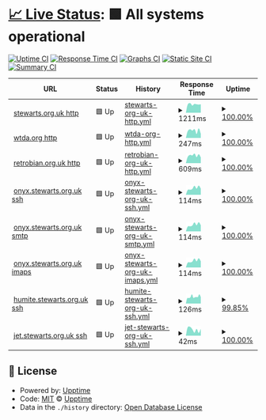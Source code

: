 # [📈 Live Status](https://thomasdstewart.github.io/upptime/): <!--live status--> **🟩 All systems operational**

[![Uptime CI](https://github.com/thomasdstewart/upptime/workflows/Uptime%20CI/badge.svg)](https://github.com/thomasdstewart/upptime/actions?query=workflow%3A%22Uptime+CI%22)
[![Response Time CI](https://github.com/thomasdstewart/upptime/workflows/Response%20Time%20CI/badge.svg)](https://github.com/thomasdstewart/upptime/actions?query=workflow%3A%22Response+Time+CI%22)
[![Graphs CI](https://github.com/thomasdstewart/upptime/workflows/Graphs%20CI/badge.svg)](https://github.com/thomasdstewart/upptime/actions?query=workflow%3A%22Graphs+CI%22)
[![Static Site CI](https://github.com/thomasdstewart/upptime/workflows/Static%20Site%20CI/badge.svg)](https://github.com/thomasdstewart/upptime/actions?query=workflow%3A%22Static+Site+CI%22)
[![Summary CI](https://github.com/thomasdstewart/upptime/workflows/Summary%20CI/badge.svg)](https://github.com/thomasdstewart/upptime/actions?query=workflow%3A%22Summary+CI%22)

<!--start: status pages-->
<!-- This summary is generated by Upptime (https://github.com/upptime/upptime) -->
<!-- Do not edit this manually, your changes will be overwritten -->
<!-- prettier-ignore -->
| URL | Status | History | Response Time | Uptime |
| --- | ------ | ------- | ------------- | ------ |
| <img alt="" src="https://icons.duckduckgo.com/ip3/stewarts.org.uk.ico" height="13"> [stewarts.org.uk http](https://stewarts.org.uk) | 🟩 Up | [stewarts-org-uk-http.yml](https://github.com/thomasdstewart/upptime/commits/HEAD/history/stewarts-org-uk-http.yml) | <details><summary><img alt="Response time graph" src="./graphs/stewarts-org-uk-http/response-time-week.png" height="20"> 1211ms</summary><br><a href="https://thomasdstewart.github.io/upptime/history/stewarts-org-uk-http"><img alt="Response time 679" src="https://img.shields.io/endpoint?url=https%3A%2F%2Fraw.githubusercontent.com%2Fthomasdstewart%2Fupptime%2FHEAD%2Fapi%2Fstewarts-org-uk-http%2Fresponse-time.json"></a><br><a href="https://thomasdstewart.github.io/upptime/history/stewarts-org-uk-http"><img alt="24-hour response time 1437" src="https://img.shields.io/endpoint?url=https%3A%2F%2Fraw.githubusercontent.com%2Fthomasdstewart%2Fupptime%2FHEAD%2Fapi%2Fstewarts-org-uk-http%2Fresponse-time-day.json"></a><br><a href="https://thomasdstewart.github.io/upptime/history/stewarts-org-uk-http"><img alt="7-day response time 1211" src="https://img.shields.io/endpoint?url=https%3A%2F%2Fraw.githubusercontent.com%2Fthomasdstewart%2Fupptime%2FHEAD%2Fapi%2Fstewarts-org-uk-http%2Fresponse-time-week.json"></a><br><a href="https://thomasdstewart.github.io/upptime/history/stewarts-org-uk-http"><img alt="30-day response time 1241" src="https://img.shields.io/endpoint?url=https%3A%2F%2Fraw.githubusercontent.com%2Fthomasdstewart%2Fupptime%2FHEAD%2Fapi%2Fstewarts-org-uk-http%2Fresponse-time-month.json"></a><br><a href="https://thomasdstewart.github.io/upptime/history/stewarts-org-uk-http"><img alt="1-year response time 698" src="https://img.shields.io/endpoint?url=https%3A%2F%2Fraw.githubusercontent.com%2Fthomasdstewart%2Fupptime%2FHEAD%2Fapi%2Fstewarts-org-uk-http%2Fresponse-time-year.json"></a></details> | <details><summary><a href="https://thomasdstewart.github.io/upptime/history/stewarts-org-uk-http">100.00%</a></summary><a href="https://thomasdstewart.github.io/upptime/history/stewarts-org-uk-http"><img alt="All-time uptime 99.91%" src="https://img.shields.io/endpoint?url=https%3A%2F%2Fraw.githubusercontent.com%2Fthomasdstewart%2Fupptime%2FHEAD%2Fapi%2Fstewarts-org-uk-http%2Fuptime.json"></a><br><a href="https://thomasdstewart.github.io/upptime/history/stewarts-org-uk-http"><img alt="24-hour uptime 100.00%" src="https://img.shields.io/endpoint?url=https%3A%2F%2Fraw.githubusercontent.com%2Fthomasdstewart%2Fupptime%2FHEAD%2Fapi%2Fstewarts-org-uk-http%2Fuptime-day.json"></a><br><a href="https://thomasdstewart.github.io/upptime/history/stewarts-org-uk-http"><img alt="7-day uptime 100.00%" src="https://img.shields.io/endpoint?url=https%3A%2F%2Fraw.githubusercontent.com%2Fthomasdstewart%2Fupptime%2FHEAD%2Fapi%2Fstewarts-org-uk-http%2Fuptime-week.json"></a><br><a href="https://thomasdstewart.github.io/upptime/history/stewarts-org-uk-http"><img alt="30-day uptime 99.96%" src="https://img.shields.io/endpoint?url=https%3A%2F%2Fraw.githubusercontent.com%2Fthomasdstewart%2Fupptime%2FHEAD%2Fapi%2Fstewarts-org-uk-http%2Fuptime-month.json"></a><br><a href="https://thomasdstewart.github.io/upptime/history/stewarts-org-uk-http"><img alt="1-year uptime 99.85%" src="https://img.shields.io/endpoint?url=https%3A%2F%2Fraw.githubusercontent.com%2Fthomasdstewart%2Fupptime%2FHEAD%2Fapi%2Fstewarts-org-uk-http%2Fuptime-year.json"></a></details>
| <img alt="" src="https://icons.duckduckgo.com/ip3/wtda.org.ico" height="13"> [wtda.org http](https://wtda.org) | 🟩 Up | [wtda-org-http.yml](https://github.com/thomasdstewart/upptime/commits/HEAD/history/wtda-org-http.yml) | <details><summary><img alt="Response time graph" src="./graphs/wtda-org-http/response-time-week.png" height="20"> 247ms</summary><br><a href="https://thomasdstewart.github.io/upptime/history/wtda-org-http"><img alt="Response time 276" src="https://img.shields.io/endpoint?url=https%3A%2F%2Fraw.githubusercontent.com%2Fthomasdstewart%2Fupptime%2FHEAD%2Fapi%2Fwtda-org-http%2Fresponse-time.json"></a><br><a href="https://thomasdstewart.github.io/upptime/history/wtda-org-http"><img alt="24-hour response time 259" src="https://img.shields.io/endpoint?url=https%3A%2F%2Fraw.githubusercontent.com%2Fthomasdstewart%2Fupptime%2FHEAD%2Fapi%2Fwtda-org-http%2Fresponse-time-day.json"></a><br><a href="https://thomasdstewart.github.io/upptime/history/wtda-org-http"><img alt="7-day response time 247" src="https://img.shields.io/endpoint?url=https%3A%2F%2Fraw.githubusercontent.com%2Fthomasdstewart%2Fupptime%2FHEAD%2Fapi%2Fwtda-org-http%2Fresponse-time-week.json"></a><br><a href="https://thomasdstewart.github.io/upptime/history/wtda-org-http"><img alt="30-day response time 248" src="https://img.shields.io/endpoint?url=https%3A%2F%2Fraw.githubusercontent.com%2Fthomasdstewart%2Fupptime%2FHEAD%2Fapi%2Fwtda-org-http%2Fresponse-time-month.json"></a><br><a href="https://thomasdstewart.github.io/upptime/history/wtda-org-http"><img alt="1-year response time 297" src="https://img.shields.io/endpoint?url=https%3A%2F%2Fraw.githubusercontent.com%2Fthomasdstewart%2Fupptime%2FHEAD%2Fapi%2Fwtda-org-http%2Fresponse-time-year.json"></a></details> | <details><summary><a href="https://thomasdstewart.github.io/upptime/history/wtda-org-http">100.00%</a></summary><a href="https://thomasdstewart.github.io/upptime/history/wtda-org-http"><img alt="All-time uptime 100.00%" src="https://img.shields.io/endpoint?url=https%3A%2F%2Fraw.githubusercontent.com%2Fthomasdstewart%2Fupptime%2FHEAD%2Fapi%2Fwtda-org-http%2Fuptime.json"></a><br><a href="https://thomasdstewart.github.io/upptime/history/wtda-org-http"><img alt="24-hour uptime 100.00%" src="https://img.shields.io/endpoint?url=https%3A%2F%2Fraw.githubusercontent.com%2Fthomasdstewart%2Fupptime%2FHEAD%2Fapi%2Fwtda-org-http%2Fuptime-day.json"></a><br><a href="https://thomasdstewart.github.io/upptime/history/wtda-org-http"><img alt="7-day uptime 100.00%" src="https://img.shields.io/endpoint?url=https%3A%2F%2Fraw.githubusercontent.com%2Fthomasdstewart%2Fupptime%2FHEAD%2Fapi%2Fwtda-org-http%2Fuptime-week.json"></a><br><a href="https://thomasdstewart.github.io/upptime/history/wtda-org-http"><img alt="30-day uptime 100.00%" src="https://img.shields.io/endpoint?url=https%3A%2F%2Fraw.githubusercontent.com%2Fthomasdstewart%2Fupptime%2FHEAD%2Fapi%2Fwtda-org-http%2Fuptime-month.json"></a><br><a href="https://thomasdstewart.github.io/upptime/history/wtda-org-http"><img alt="1-year uptime 100.00%" src="https://img.shields.io/endpoint?url=https%3A%2F%2Fraw.githubusercontent.com%2Fthomasdstewart%2Fupptime%2FHEAD%2Fapi%2Fwtda-org-http%2Fuptime-year.json"></a></details>
| <img alt="" src="https://icons.duckduckgo.com/ip3/retrobian.org.uk.ico" height="13"> [retrobian.org.uk http](https://retrobian.org.uk) | 🟩 Up | [retrobian-org-uk-http.yml](https://github.com/thomasdstewart/upptime/commits/HEAD/history/retrobian-org-uk-http.yml) | <details><summary><img alt="Response time graph" src="./graphs/retrobian-org-uk-http/response-time-week.png" height="20"> 609ms</summary><br><a href="https://thomasdstewart.github.io/upptime/history/retrobian-org-uk-http"><img alt="Response time 382" src="https://img.shields.io/endpoint?url=https%3A%2F%2Fraw.githubusercontent.com%2Fthomasdstewart%2Fupptime%2FHEAD%2Fapi%2Fretrobian-org-uk-http%2Fresponse-time.json"></a><br><a href="https://thomasdstewart.github.io/upptime/history/retrobian-org-uk-http"><img alt="24-hour response time 590" src="https://img.shields.io/endpoint?url=https%3A%2F%2Fraw.githubusercontent.com%2Fthomasdstewart%2Fupptime%2FHEAD%2Fapi%2Fretrobian-org-uk-http%2Fresponse-time-day.json"></a><br><a href="https://thomasdstewart.github.io/upptime/history/retrobian-org-uk-http"><img alt="7-day response time 609" src="https://img.shields.io/endpoint?url=https%3A%2F%2Fraw.githubusercontent.com%2Fthomasdstewart%2Fupptime%2FHEAD%2Fapi%2Fretrobian-org-uk-http%2Fresponse-time-week.json"></a><br><a href="https://thomasdstewart.github.io/upptime/history/retrobian-org-uk-http"><img alt="30-day response time 554" src="https://img.shields.io/endpoint?url=https%3A%2F%2Fraw.githubusercontent.com%2Fthomasdstewart%2Fupptime%2FHEAD%2Fapi%2Fretrobian-org-uk-http%2Fresponse-time-month.json"></a><br><a href="https://thomasdstewart.github.io/upptime/history/retrobian-org-uk-http"><img alt="1-year response time 382" src="https://img.shields.io/endpoint?url=https%3A%2F%2Fraw.githubusercontent.com%2Fthomasdstewart%2Fupptime%2FHEAD%2Fapi%2Fretrobian-org-uk-http%2Fresponse-time-year.json"></a></details> | <details><summary><a href="https://thomasdstewart.github.io/upptime/history/retrobian-org-uk-http">100.00%</a></summary><a href="https://thomasdstewart.github.io/upptime/history/retrobian-org-uk-http"><img alt="All-time uptime 100.00%" src="https://img.shields.io/endpoint?url=https%3A%2F%2Fraw.githubusercontent.com%2Fthomasdstewart%2Fupptime%2FHEAD%2Fapi%2Fretrobian-org-uk-http%2Fuptime.json"></a><br><a href="https://thomasdstewart.github.io/upptime/history/retrobian-org-uk-http"><img alt="24-hour uptime 100.00%" src="https://img.shields.io/endpoint?url=https%3A%2F%2Fraw.githubusercontent.com%2Fthomasdstewart%2Fupptime%2FHEAD%2Fapi%2Fretrobian-org-uk-http%2Fuptime-day.json"></a><br><a href="https://thomasdstewart.github.io/upptime/history/retrobian-org-uk-http"><img alt="7-day uptime 100.00%" src="https://img.shields.io/endpoint?url=https%3A%2F%2Fraw.githubusercontent.com%2Fthomasdstewart%2Fupptime%2FHEAD%2Fapi%2Fretrobian-org-uk-http%2Fuptime-week.json"></a><br><a href="https://thomasdstewart.github.io/upptime/history/retrobian-org-uk-http"><img alt="30-day uptime 100.00%" src="https://img.shields.io/endpoint?url=https%3A%2F%2Fraw.githubusercontent.com%2Fthomasdstewart%2Fupptime%2FHEAD%2Fapi%2Fretrobian-org-uk-http%2Fuptime-month.json"></a><br><a href="https://thomasdstewart.github.io/upptime/history/retrobian-org-uk-http"><img alt="1-year uptime 100.00%" src="https://img.shields.io/endpoint?url=https%3A%2F%2Fraw.githubusercontent.com%2Fthomasdstewart%2Fupptime%2FHEAD%2Fapi%2Fretrobian-org-uk-http%2Fuptime-year.json"></a></details>
| <img alt="" src="https://icons.duckduckgo.com/ip3/null.ico" height="13"> [onyx.stewarts.org.uk ssh](onyx.stewarts.org.uk) | 🟩 Up | [onyx-stewarts-org-uk-ssh.yml](https://github.com/thomasdstewart/upptime/commits/HEAD/history/onyx-stewarts-org-uk-ssh.yml) | <details><summary><img alt="Response time graph" src="./graphs/onyx-stewarts-org-uk-ssh/response-time-week.png" height="20"> 114ms</summary><br><a href="https://thomasdstewart.github.io/upptime/history/onyx-stewarts-org-uk-ssh"><img alt="Response time 106" src="https://img.shields.io/endpoint?url=https%3A%2F%2Fraw.githubusercontent.com%2Fthomasdstewart%2Fupptime%2FHEAD%2Fapi%2Fonyx-stewarts-org-uk-ssh%2Fresponse-time.json"></a><br><a href="https://thomasdstewart.github.io/upptime/history/onyx-stewarts-org-uk-ssh"><img alt="24-hour response time 146" src="https://img.shields.io/endpoint?url=https%3A%2F%2Fraw.githubusercontent.com%2Fthomasdstewart%2Fupptime%2FHEAD%2Fapi%2Fonyx-stewarts-org-uk-ssh%2Fresponse-time-day.json"></a><br><a href="https://thomasdstewart.github.io/upptime/history/onyx-stewarts-org-uk-ssh"><img alt="7-day response time 114" src="https://img.shields.io/endpoint?url=https%3A%2F%2Fraw.githubusercontent.com%2Fthomasdstewart%2Fupptime%2FHEAD%2Fapi%2Fonyx-stewarts-org-uk-ssh%2Fresponse-time-week.json"></a><br><a href="https://thomasdstewart.github.io/upptime/history/onyx-stewarts-org-uk-ssh"><img alt="30-day response time 101" src="https://img.shields.io/endpoint?url=https%3A%2F%2Fraw.githubusercontent.com%2Fthomasdstewart%2Fupptime%2FHEAD%2Fapi%2Fonyx-stewarts-org-uk-ssh%2Fresponse-time-month.json"></a><br><a href="https://thomasdstewart.github.io/upptime/history/onyx-stewarts-org-uk-ssh"><img alt="1-year response time 102" src="https://img.shields.io/endpoint?url=https%3A%2F%2Fraw.githubusercontent.com%2Fthomasdstewart%2Fupptime%2FHEAD%2Fapi%2Fonyx-stewarts-org-uk-ssh%2Fresponse-time-year.json"></a></details> | <details><summary><a href="https://thomasdstewart.github.io/upptime/history/onyx-stewarts-org-uk-ssh">100.00%</a></summary><a href="https://thomasdstewart.github.io/upptime/history/onyx-stewarts-org-uk-ssh"><img alt="All-time uptime 99.92%" src="https://img.shields.io/endpoint?url=https%3A%2F%2Fraw.githubusercontent.com%2Fthomasdstewart%2Fupptime%2FHEAD%2Fapi%2Fonyx-stewarts-org-uk-ssh%2Fuptime.json"></a><br><a href="https://thomasdstewart.github.io/upptime/history/onyx-stewarts-org-uk-ssh"><img alt="24-hour uptime 100.00%" src="https://img.shields.io/endpoint?url=https%3A%2F%2Fraw.githubusercontent.com%2Fthomasdstewart%2Fupptime%2FHEAD%2Fapi%2Fonyx-stewarts-org-uk-ssh%2Fuptime-day.json"></a><br><a href="https://thomasdstewart.github.io/upptime/history/onyx-stewarts-org-uk-ssh"><img alt="7-day uptime 100.00%" src="https://img.shields.io/endpoint?url=https%3A%2F%2Fraw.githubusercontent.com%2Fthomasdstewart%2Fupptime%2FHEAD%2Fapi%2Fonyx-stewarts-org-uk-ssh%2Fuptime-week.json"></a><br><a href="https://thomasdstewart.github.io/upptime/history/onyx-stewarts-org-uk-ssh"><img alt="30-day uptime 99.83%" src="https://img.shields.io/endpoint?url=https%3A%2F%2Fraw.githubusercontent.com%2Fthomasdstewart%2Fupptime%2FHEAD%2Fapi%2Fonyx-stewarts-org-uk-ssh%2Fuptime-month.json"></a><br><a href="https://thomasdstewart.github.io/upptime/history/onyx-stewarts-org-uk-ssh"><img alt="1-year uptime 99.92%" src="https://img.shields.io/endpoint?url=https%3A%2F%2Fraw.githubusercontent.com%2Fthomasdstewart%2Fupptime%2FHEAD%2Fapi%2Fonyx-stewarts-org-uk-ssh%2Fuptime-year.json"></a></details>
| <img alt="" src="https://icons.duckduckgo.com/ip3/null.ico" height="13"> [onyx.stewarts.org.uk smtp](onyx.stewarts.org.uk) | 🟩 Up | [onyx-stewarts-org-uk-smtp.yml](https://github.com/thomasdstewart/upptime/commits/HEAD/history/onyx-stewarts-org-uk-smtp.yml) | <details><summary><img alt="Response time graph" src="./graphs/onyx-stewarts-org-uk-smtp/response-time-week.png" height="20"> 114ms</summary><br><a href="https://thomasdstewart.github.io/upptime/history/onyx-stewarts-org-uk-smtp"><img alt="Response time 102" src="https://img.shields.io/endpoint?url=https%3A%2F%2Fraw.githubusercontent.com%2Fthomasdstewart%2Fupptime%2FHEAD%2Fapi%2Fonyx-stewarts-org-uk-smtp%2Fresponse-time.json"></a><br><a href="https://thomasdstewart.github.io/upptime/history/onyx-stewarts-org-uk-smtp"><img alt="24-hour response time 146" src="https://img.shields.io/endpoint?url=https%3A%2F%2Fraw.githubusercontent.com%2Fthomasdstewart%2Fupptime%2FHEAD%2Fapi%2Fonyx-stewarts-org-uk-smtp%2Fresponse-time-day.json"></a><br><a href="https://thomasdstewart.github.io/upptime/history/onyx-stewarts-org-uk-smtp"><img alt="7-day response time 114" src="https://img.shields.io/endpoint?url=https%3A%2F%2Fraw.githubusercontent.com%2Fthomasdstewart%2Fupptime%2FHEAD%2Fapi%2Fonyx-stewarts-org-uk-smtp%2Fresponse-time-week.json"></a><br><a href="https://thomasdstewart.github.io/upptime/history/onyx-stewarts-org-uk-smtp"><img alt="30-day response time 101" src="https://img.shields.io/endpoint?url=https%3A%2F%2Fraw.githubusercontent.com%2Fthomasdstewart%2Fupptime%2FHEAD%2Fapi%2Fonyx-stewarts-org-uk-smtp%2Fresponse-time-month.json"></a><br><a href="https://thomasdstewart.github.io/upptime/history/onyx-stewarts-org-uk-smtp"><img alt="1-year response time 102" src="https://img.shields.io/endpoint?url=https%3A%2F%2Fraw.githubusercontent.com%2Fthomasdstewart%2Fupptime%2FHEAD%2Fapi%2Fonyx-stewarts-org-uk-smtp%2Fresponse-time-year.json"></a></details> | <details><summary><a href="https://thomasdstewart.github.io/upptime/history/onyx-stewarts-org-uk-smtp">100.00%</a></summary><a href="https://thomasdstewart.github.io/upptime/history/onyx-stewarts-org-uk-smtp"><img alt="All-time uptime 99.87%" src="https://img.shields.io/endpoint?url=https%3A%2F%2Fraw.githubusercontent.com%2Fthomasdstewart%2Fupptime%2FHEAD%2Fapi%2Fonyx-stewarts-org-uk-smtp%2Fuptime.json"></a><br><a href="https://thomasdstewart.github.io/upptime/history/onyx-stewarts-org-uk-smtp"><img alt="24-hour uptime 100.00%" src="https://img.shields.io/endpoint?url=https%3A%2F%2Fraw.githubusercontent.com%2Fthomasdstewart%2Fupptime%2FHEAD%2Fapi%2Fonyx-stewarts-org-uk-smtp%2Fuptime-day.json"></a><br><a href="https://thomasdstewart.github.io/upptime/history/onyx-stewarts-org-uk-smtp"><img alt="7-day uptime 100.00%" src="https://img.shields.io/endpoint?url=https%3A%2F%2Fraw.githubusercontent.com%2Fthomasdstewart%2Fupptime%2FHEAD%2Fapi%2Fonyx-stewarts-org-uk-smtp%2Fuptime-week.json"></a><br><a href="https://thomasdstewart.github.io/upptime/history/onyx-stewarts-org-uk-smtp"><img alt="30-day uptime 99.84%" src="https://img.shields.io/endpoint?url=https%3A%2F%2Fraw.githubusercontent.com%2Fthomasdstewart%2Fupptime%2FHEAD%2Fapi%2Fonyx-stewarts-org-uk-smtp%2Fuptime-month.json"></a><br><a href="https://thomasdstewart.github.io/upptime/history/onyx-stewarts-org-uk-smtp"><img alt="1-year uptime 99.84%" src="https://img.shields.io/endpoint?url=https%3A%2F%2Fraw.githubusercontent.com%2Fthomasdstewart%2Fupptime%2FHEAD%2Fapi%2Fonyx-stewarts-org-uk-smtp%2Fuptime-year.json"></a></details>
| <img alt="" src="https://icons.duckduckgo.com/ip3/null.ico" height="13"> [onyx.stewarts.org.uk imaps](onyx.stewarts.org.uk) | 🟩 Up | [onyx-stewarts-org-uk-imaps.yml](https://github.com/thomasdstewart/upptime/commits/HEAD/history/onyx-stewarts-org-uk-imaps.yml) | <details><summary><img alt="Response time graph" src="./graphs/onyx-stewarts-org-uk-imaps/response-time-week.png" height="20"> 114ms</summary><br><a href="https://thomasdstewart.github.io/upptime/history/onyx-stewarts-org-uk-imaps"><img alt="Response time 102" src="https://img.shields.io/endpoint?url=https%3A%2F%2Fraw.githubusercontent.com%2Fthomasdstewart%2Fupptime%2FHEAD%2Fapi%2Fonyx-stewarts-org-uk-imaps%2Fresponse-time.json"></a><br><a href="https://thomasdstewart.github.io/upptime/history/onyx-stewarts-org-uk-imaps"><img alt="24-hour response time 146" src="https://img.shields.io/endpoint?url=https%3A%2F%2Fraw.githubusercontent.com%2Fthomasdstewart%2Fupptime%2FHEAD%2Fapi%2Fonyx-stewarts-org-uk-imaps%2Fresponse-time-day.json"></a><br><a href="https://thomasdstewart.github.io/upptime/history/onyx-stewarts-org-uk-imaps"><img alt="7-day response time 114" src="https://img.shields.io/endpoint?url=https%3A%2F%2Fraw.githubusercontent.com%2Fthomasdstewart%2Fupptime%2FHEAD%2Fapi%2Fonyx-stewarts-org-uk-imaps%2Fresponse-time-week.json"></a><br><a href="https://thomasdstewart.github.io/upptime/history/onyx-stewarts-org-uk-imaps"><img alt="30-day response time 100" src="https://img.shields.io/endpoint?url=https%3A%2F%2Fraw.githubusercontent.com%2Fthomasdstewart%2Fupptime%2FHEAD%2Fapi%2Fonyx-stewarts-org-uk-imaps%2Fresponse-time-month.json"></a><br><a href="https://thomasdstewart.github.io/upptime/history/onyx-stewarts-org-uk-imaps"><img alt="1-year response time 101" src="https://img.shields.io/endpoint?url=https%3A%2F%2Fraw.githubusercontent.com%2Fthomasdstewart%2Fupptime%2FHEAD%2Fapi%2Fonyx-stewarts-org-uk-imaps%2Fresponse-time-year.json"></a></details> | <details><summary><a href="https://thomasdstewart.github.io/upptime/history/onyx-stewarts-org-uk-imaps">100.00%</a></summary><a href="https://thomasdstewart.github.io/upptime/history/onyx-stewarts-org-uk-imaps"><img alt="All-time uptime 99.92%" src="https://img.shields.io/endpoint?url=https%3A%2F%2Fraw.githubusercontent.com%2Fthomasdstewart%2Fupptime%2FHEAD%2Fapi%2Fonyx-stewarts-org-uk-imaps%2Fuptime.json"></a><br><a href="https://thomasdstewart.github.io/upptime/history/onyx-stewarts-org-uk-imaps"><img alt="24-hour uptime 100.00%" src="https://img.shields.io/endpoint?url=https%3A%2F%2Fraw.githubusercontent.com%2Fthomasdstewart%2Fupptime%2FHEAD%2Fapi%2Fonyx-stewarts-org-uk-imaps%2Fuptime-day.json"></a><br><a href="https://thomasdstewart.github.io/upptime/history/onyx-stewarts-org-uk-imaps"><img alt="7-day uptime 100.00%" src="https://img.shields.io/endpoint?url=https%3A%2F%2Fraw.githubusercontent.com%2Fthomasdstewart%2Fupptime%2FHEAD%2Fapi%2Fonyx-stewarts-org-uk-imaps%2Fuptime-week.json"></a><br><a href="https://thomasdstewart.github.io/upptime/history/onyx-stewarts-org-uk-imaps"><img alt="30-day uptime 99.84%" src="https://img.shields.io/endpoint?url=https%3A%2F%2Fraw.githubusercontent.com%2Fthomasdstewart%2Fupptime%2FHEAD%2Fapi%2Fonyx-stewarts-org-uk-imaps%2Fuptime-month.json"></a><br><a href="https://thomasdstewart.github.io/upptime/history/onyx-stewarts-org-uk-imaps"><img alt="1-year uptime 99.92%" src="https://img.shields.io/endpoint?url=https%3A%2F%2Fraw.githubusercontent.com%2Fthomasdstewart%2Fupptime%2FHEAD%2Fapi%2Fonyx-stewarts-org-uk-imaps%2Fuptime-year.json"></a></details>
| <img alt="" src="https://icons.duckduckgo.com/ip3/null.ico" height="13"> [humite.stewarts.org.uk ssh](humite.stewarts.org.uk) | 🟩 Up | [humite-stewarts-org-uk-ssh.yml](https://github.com/thomasdstewart/upptime/commits/HEAD/history/humite-stewarts-org-uk-ssh.yml) | <details><summary><img alt="Response time graph" src="./graphs/humite-stewarts-org-uk-ssh/response-time-week.png" height="20"> 126ms</summary><br><a href="https://thomasdstewart.github.io/upptime/history/humite-stewarts-org-uk-ssh"><img alt="Response time 129" src="https://img.shields.io/endpoint?url=https%3A%2F%2Fraw.githubusercontent.com%2Fthomasdstewart%2Fupptime%2FHEAD%2Fapi%2Fhumite-stewarts-org-uk-ssh%2Fresponse-time.json"></a><br><a href="https://thomasdstewart.github.io/upptime/history/humite-stewarts-org-uk-ssh"><img alt="24-hour response time 169" src="https://img.shields.io/endpoint?url=https%3A%2F%2Fraw.githubusercontent.com%2Fthomasdstewart%2Fupptime%2FHEAD%2Fapi%2Fhumite-stewarts-org-uk-ssh%2Fresponse-time-day.json"></a><br><a href="https://thomasdstewart.github.io/upptime/history/humite-stewarts-org-uk-ssh"><img alt="7-day response time 126" src="https://img.shields.io/endpoint?url=https%3A%2F%2Fraw.githubusercontent.com%2Fthomasdstewart%2Fupptime%2FHEAD%2Fapi%2Fhumite-stewarts-org-uk-ssh%2Fresponse-time-week.json"></a><br><a href="https://thomasdstewart.github.io/upptime/history/humite-stewarts-org-uk-ssh"><img alt="30-day response time 120" src="https://img.shields.io/endpoint?url=https%3A%2F%2Fraw.githubusercontent.com%2Fthomasdstewart%2Fupptime%2FHEAD%2Fapi%2Fhumite-stewarts-org-uk-ssh%2Fresponse-time-month.json"></a><br><a href="https://thomasdstewart.github.io/upptime/history/humite-stewarts-org-uk-ssh"><img alt="1-year response time 123" src="https://img.shields.io/endpoint?url=https%3A%2F%2Fraw.githubusercontent.com%2Fthomasdstewart%2Fupptime%2FHEAD%2Fapi%2Fhumite-stewarts-org-uk-ssh%2Fresponse-time-year.json"></a></details> | <details><summary><a href="https://thomasdstewart.github.io/upptime/history/humite-stewarts-org-uk-ssh">99.85%</a></summary><a href="https://thomasdstewart.github.io/upptime/history/humite-stewarts-org-uk-ssh"><img alt="All-time uptime 99.84%" src="https://img.shields.io/endpoint?url=https%3A%2F%2Fraw.githubusercontent.com%2Fthomasdstewart%2Fupptime%2FHEAD%2Fapi%2Fhumite-stewarts-org-uk-ssh%2Fuptime.json"></a><br><a href="https://thomasdstewart.github.io/upptime/history/humite-stewarts-org-uk-ssh"><img alt="24-hour uptime 100.00%" src="https://img.shields.io/endpoint?url=https%3A%2F%2Fraw.githubusercontent.com%2Fthomasdstewart%2Fupptime%2FHEAD%2Fapi%2Fhumite-stewarts-org-uk-ssh%2Fuptime-day.json"></a><br><a href="https://thomasdstewart.github.io/upptime/history/humite-stewarts-org-uk-ssh"><img alt="7-day uptime 99.85%" src="https://img.shields.io/endpoint?url=https%3A%2F%2Fraw.githubusercontent.com%2Fthomasdstewart%2Fupptime%2FHEAD%2Fapi%2Fhumite-stewarts-org-uk-ssh%2Fuptime-week.json"></a><br><a href="https://thomasdstewart.github.io/upptime/history/humite-stewarts-org-uk-ssh"><img alt="30-day uptime 99.85%" src="https://img.shields.io/endpoint?url=https%3A%2F%2Fraw.githubusercontent.com%2Fthomasdstewart%2Fupptime%2FHEAD%2Fapi%2Fhumite-stewarts-org-uk-ssh%2Fuptime-month.json"></a><br><a href="https://thomasdstewart.github.io/upptime/history/humite-stewarts-org-uk-ssh"><img alt="1-year uptime 99.89%" src="https://img.shields.io/endpoint?url=https%3A%2F%2Fraw.githubusercontent.com%2Fthomasdstewart%2Fupptime%2FHEAD%2Fapi%2Fhumite-stewarts-org-uk-ssh%2Fuptime-year.json"></a></details>
| <img alt="" src="https://icons.duckduckgo.com/ip3/null.ico" height="13"> [jet.stewarts.org.uk ssh](jet.stewarts.org.uk) | 🟩 Up | [jet-stewarts-org-uk-ssh.yml](https://github.com/thomasdstewart/upptime/commits/HEAD/history/jet-stewarts-org-uk-ssh.yml) | <details><summary><img alt="Response time graph" src="./graphs/jet-stewarts-org-uk-ssh/response-time-week.png" height="20"> 42ms</summary><br><a href="https://thomasdstewart.github.io/upptime/history/jet-stewarts-org-uk-ssh"><img alt="Response time 66" src="https://img.shields.io/endpoint?url=https%3A%2F%2Fraw.githubusercontent.com%2Fthomasdstewart%2Fupptime%2FHEAD%2Fapi%2Fjet-stewarts-org-uk-ssh%2Fresponse-time.json"></a><br><a href="https://thomasdstewart.github.io/upptime/history/jet-stewarts-org-uk-ssh"><img alt="24-hour response time 22" src="https://img.shields.io/endpoint?url=https%3A%2F%2Fraw.githubusercontent.com%2Fthomasdstewart%2Fupptime%2FHEAD%2Fapi%2Fjet-stewarts-org-uk-ssh%2Fresponse-time-day.json"></a><br><a href="https://thomasdstewart.github.io/upptime/history/jet-stewarts-org-uk-ssh"><img alt="7-day response time 42" src="https://img.shields.io/endpoint?url=https%3A%2F%2Fraw.githubusercontent.com%2Fthomasdstewart%2Fupptime%2FHEAD%2Fapi%2Fjet-stewarts-org-uk-ssh%2Fresponse-time-week.json"></a><br><a href="https://thomasdstewart.github.io/upptime/history/jet-stewarts-org-uk-ssh"><img alt="30-day response time 52" src="https://img.shields.io/endpoint?url=https%3A%2F%2Fraw.githubusercontent.com%2Fthomasdstewart%2Fupptime%2FHEAD%2Fapi%2Fjet-stewarts-org-uk-ssh%2Fresponse-time-month.json"></a><br><a href="https://thomasdstewart.github.io/upptime/history/jet-stewarts-org-uk-ssh"><img alt="1-year response time 52" src="https://img.shields.io/endpoint?url=https%3A%2F%2Fraw.githubusercontent.com%2Fthomasdstewart%2Fupptime%2FHEAD%2Fapi%2Fjet-stewarts-org-uk-ssh%2Fresponse-time-year.json"></a></details> | <details><summary><a href="https://thomasdstewart.github.io/upptime/history/jet-stewarts-org-uk-ssh">100.00%</a></summary><a href="https://thomasdstewart.github.io/upptime/history/jet-stewarts-org-uk-ssh"><img alt="All-time uptime 100.00%" src="https://img.shields.io/endpoint?url=https%3A%2F%2Fraw.githubusercontent.com%2Fthomasdstewart%2Fupptime%2FHEAD%2Fapi%2Fjet-stewarts-org-uk-ssh%2Fuptime.json"></a><br><a href="https://thomasdstewart.github.io/upptime/history/jet-stewarts-org-uk-ssh"><img alt="24-hour uptime 100.00%" src="https://img.shields.io/endpoint?url=https%3A%2F%2Fraw.githubusercontent.com%2Fthomasdstewart%2Fupptime%2FHEAD%2Fapi%2Fjet-stewarts-org-uk-ssh%2Fuptime-day.json"></a><br><a href="https://thomasdstewart.github.io/upptime/history/jet-stewarts-org-uk-ssh"><img alt="7-day uptime 100.00%" src="https://img.shields.io/endpoint?url=https%3A%2F%2Fraw.githubusercontent.com%2Fthomasdstewart%2Fupptime%2FHEAD%2Fapi%2Fjet-stewarts-org-uk-ssh%2Fuptime-week.json"></a><br><a href="https://thomasdstewart.github.io/upptime/history/jet-stewarts-org-uk-ssh"><img alt="30-day uptime 100.00%" src="https://img.shields.io/endpoint?url=https%3A%2F%2Fraw.githubusercontent.com%2Fthomasdstewart%2Fupptime%2FHEAD%2Fapi%2Fjet-stewarts-org-uk-ssh%2Fuptime-month.json"></a><br><a href="https://thomasdstewart.github.io/upptime/history/jet-stewarts-org-uk-ssh"><img alt="1-year uptime 100.00%" src="https://img.shields.io/endpoint?url=https%3A%2F%2Fraw.githubusercontent.com%2Fthomasdstewart%2Fupptime%2FHEAD%2Fapi%2Fjet-stewarts-org-uk-ssh%2Fuptime-year.json"></a></details>

<!--end: status pages-->

## 📄 License

- Powered by: [Upptime](https://github.com/upptime/upptime)
- Code: [MIT](./LICENSE) © [Upptime](https://upptime.js.org)
- Data in the `./history` directory: [Open Database License](https://opendatacommons.org/licenses/odbl/1-0/)
